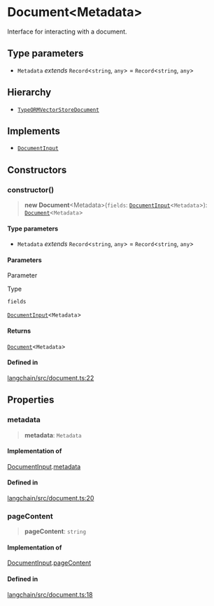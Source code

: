 Document<Metadata\>
===================

Interface for interacting with a document.

Type parameters[](#type-parameters "Direct link to Type parameters")
---------------------------------------------------------------------

*   `Metadata` _extends_ `Record`<`string`, `any`\> = `Record`<`string`, `any`\>

Hierarchy[](#hierarchy "Direct link to Hierarchy")
---------------------------------------------------

*   [`TypeORMVectorStoreDocument`](/docs/api/vectorstores_typeorm/classes/TypeORMVectorStoreDocument)

Implements[](#implements "Direct link to Implements")
------------------------------------------------------

*   [`DocumentInput`](/docs/api/document/interfaces/DocumentInput)

Constructors[](#constructors "Direct link to Constructors")
------------------------------------------------------------

### constructor()[](#constructor "Direct link to constructor()")

> **new Document**<Metadata\>(`fields`: [`DocumentInput`](/docs/api/document/interfaces/DocumentInput)<`Metadata`\>): [`Document`](/docs/api/document/classes/Document)<`Metadata`\>

#### Type parameters[](#type-parameters-1 "Direct link to Type parameters")

*   `Metadata` _extends_ `Record`<`string`, `any`\> = `Record`<`string`, `any`\>

#### Parameters[](#parameters "Direct link to Parameters")

Parameter

Type

`fields`

[`DocumentInput`](/docs/api/document/interfaces/DocumentInput)<`Metadata`\>

#### Returns[](#returns "Direct link to Returns")

[`Document`](/docs/api/document/classes/Document)<`Metadata`\>

#### Defined in[](#defined-in "Direct link to Defined in")

[langchain/src/document.ts:22](https://github.com/hwchase17/langchainjs/blob/1c1274d/langchain/src/document.ts#L22)

Properties[](#properties "Direct link to Properties")
------------------------------------------------------

### metadata[](#metadata "Direct link to metadata")

> **metadata**: `Metadata`

#### Implementation of[](#implementation-of "Direct link to Implementation of")

[DocumentInput](/docs/api/document/interfaces/DocumentInput).[metadata](/docs/api/document/interfaces/DocumentInput#metadata)

#### Defined in[](#defined-in-1 "Direct link to Defined in")

[langchain/src/document.ts:20](https://github.com/hwchase17/langchainjs/blob/1c1274d/langchain/src/document.ts#L20)

### pageContent[](#pagecontent "Direct link to pageContent")

> **pageContent**: `string`

#### Implementation of[](#implementation-of-1 "Direct link to Implementation of")

[DocumentInput](/docs/api/document/interfaces/DocumentInput).[pageContent](/docs/api/document/interfaces/DocumentInput#pagecontent)

#### Defined in[](#defined-in-2 "Direct link to Defined in")

[langchain/src/document.ts:18](https://github.com/hwchase17/langchainjs/blob/1c1274d/langchain/src/document.ts#L18)